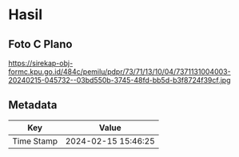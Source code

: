 # Hasil

## Foto C Plano

https://sirekap-obj-formc.kpu.go.id/484c/pemilu/pdpr/73/71/13/10/04/7371131004003-20240215-045732--03bd550b-3745-48fd-bb5d-b3f8724f39cf.jpg


## Metadata

| Key        | Value               |
| ---------- | ------------------- |
| Time Stamp | 2024-02-15 15:46:25 |



